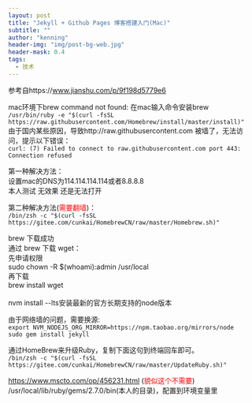 ```yaml
---
layout: post
title: "Jekyll + Github Pages 博客搭建入门(Mac)"
subtitle: ""
author: "kenning"
header-img: "img/post-bg-web.jpg"
header-mask: 0.4
tags:
  - 技术
---
```


参考自https://www.jianshu.com/p/9f198d5779e6

mac环境下brew command not found:
在mac输入命令安装brew
<br>
`/usr/bin/ruby -e "$(curl -fsSL https://raw.githubusercontent.com/Homebrew/install/master/install)"`
<br>
由于国内某些原因，导致http://raw.githubusercontent.com 被墙了，无法访问，提示以下错误：
<br>
`curl: (7) Failed to connect to raw.githubusercontent.com port 443: Connection refused`

 第一种解决方法：
 <br>
设置mac的DNS为114.114.114.114或者8.8.8.8
<br>
本人测试 无效果 还是无法打开

第二种解决方法(<font color=red>需要翻墙</font>)：
<br>
`/bin/zsh -c "$(curl -fsSL https://gitee.com/cunkai/HomebrewCN/raw/master/Homebrew.sh)"`

brew 下载成功
<br>
通过 brew 下载 wget：
<br>
 先申请权限
 <br>
 sudo chown -R $(whoami):admin /usr/local
 <br>
 再下载
 <br>
 brew install wget 
 <br>
 <br>
 nvm install --lts安装最新的官方长期支持的node版本
 
 由于网络墙的问题，需要换源:
 <br>
 `export NVM_NODEJS_ORG_MIRROR=https://npm.taobao.org/mirrors/node`
 <br>
 `sudo gem install jekyll`
 
 通过HomeBrew来升级Ruby，复制下面这句到终端回车即可。
<br>
`/bin/zsh -c "$(curl -fsSL https://gitee.com/cunkai/HomebrewCN/raw/master/UpdateRuby.sh)"`

https://www.mscto.com/op/456231.html (<font color=red>貌似这个不需要</font>)
<br>
/usr/local/lib/ruby/gems/2.7.0/bin(本人的目录)，配置到环境变量里


